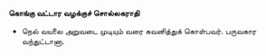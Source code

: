 **கொங்கு வட்டார வழக்குச் சொல்லகராதி**
- நெல் வயலை அறுவடை முடியும் வரை கவனித்துக் கொள்பவர். பருவகார வந்துட்டானா.

